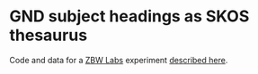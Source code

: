 # GND subject headings as SKOS thesaurus

Code and data for a [ZBW Labs](http://zbw.eu/labs) experiment [described here](http://zbw.eu/labs/en/blog/turning-the-gnd-subject-headings-into-a-skos-thesaurus-an-experiment).

